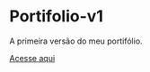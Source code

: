# Portifolio-v1
 <p>A primeira versão do meu portifólio.</p>
 <a href='https://pablopbs.github.io/Portifolio-v1/'>Acesse aqui</a>

